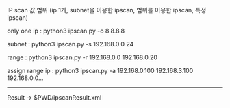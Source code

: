 IP scan 값 범위 (ip 1개, subnet을 이용한 ipscan, 범위를 이용한 ipscan, 특정 ipscan)


only one ip       : python3 ipscan.py -o 8.8.8.8

subnet              : python3 ipscan.py -s 192.168.0.0 24

range                : python3 ipscan.py -r 192.168.0.0 192.168.0.20

assign range ip : python3 ipscan.py -a 192.168.0.100 192.168.3.100 192.168.0.0...

-------------------------------------------------------------------------------------
Result
-> $PWD/ipscanResult.xml

